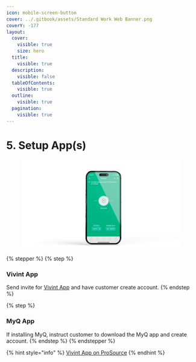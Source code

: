 ```yaml
---
icon: mobile-screen-button
cover: ../.gitbook/assets/Standard Work Web Banner.png
coverY: -177
layout:
  cover:
    visible: true
    size: hero
  title:
    visible: true
  description:
    visible: false
  tableOfContents:
    visible: true
  outline:
    visible: true
  pagination:
    visible: true
---
```


# 5. Setup App(s)

<div align="left"><figure><img src="../.gitbook/assets/web_use-Phone-Swappable.jpg" alt=""><figcaption></figcaption></figure></div>

{% stepper %}
{% step %}
### Vivint App

Send invite for [Vivint App](https://prosource.vivint.com/vivint-app/) and have customer create account.
{% endstep %}

{% step %}
### MyQ App

If installing MyQ, instruct customer to download the MyQ app and create account.
{% endstep %}
{% endstepper %}

{% hint style="info" %}
[Vivint App on ProSource](https://prosource.vivint.com/vivint-app/)
{% endhint %}

